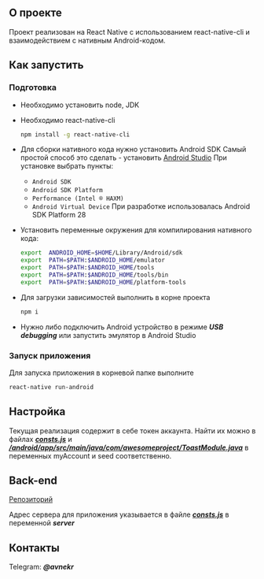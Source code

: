 ## О проекте
Проект реализован на React Native с использованием react-native-cli и взаимодействием с нативным Android-кодом.

## Как запустить
### Подготовка
- Необходимо установить node, JDK

- Необходимо react-native-cli
	```bash
	npm install -g react-native-cli
	```
- Для сборки нативного кода нужно установить Android SDK
	Самый простой способ это сделать - установить [Android Studio](https://developer.android.com/studio/index.html)
	При установке выбрать пункты:
	-   `Android SDK`
	-   `Android SDK Platform`
	-   `Performance (Intel ® HAXM)`
	-   `Android Virtual Device`
	При разработке использовалась Android SDK Platform 28
- Установить переменные окружения для компилирования нативного кода:
	```bash
	export  ANDROID_HOME=$HOME/Library/Android/sdk
	export  PATH=$PATH:$ANDROID_HOME/emulator
	export  PATH=$PATH:$ANDROID_HOME/tools
	export  PATH=$PATH:$ANDROID_HOME/tools/bin
	export  PATH=$PATH:$ANDROID_HOME/platform-tools
	```
- Для загрузки зависимостей выполнить в корне проекта
	```bash
	npm i
	```
- Нужно либо подключить Android устройство в режиме ***USB debugging*** или запустить эмулятор в Android Studio

### Запуск приложения
Для запуска приложения в корневой папке выполните
```bash
react-native run-android
```

## Настройка
Текущая реализация содержит в себе токен аккаунта.
Найти их можно в файлах ***[consts.js](https://github.com/NekrasovAlexey/item-keeper-client/blob/master/consts.js)*** и ***[/android/app/src/main/java/com/awesomeproject/ToastModule.java](https://github.com/NekrasovAlexey/item-keeper-client/blob/master/android/app/src/main/java/com/awesomeproject/ToastModule.java)*** в переменных myAccount и seed соответственно.

## Back-end
[Репозиторий](https://bitbucket.org/execc/item-keeper-backend/src/master/)

Адрес сервера для приложения указывается в файле ***[consts.js](https://github.com/NekrasovAlexey/item-keeper-client/blob/master/consts.js)*** в переменной ***server***

## Контакты
Telegram: ***@avnekr***